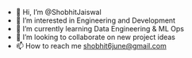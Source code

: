 - 👋 Hi, I’m @ShobhitJaiswal
- 👀 I’m interested in Engineering and Development 
- 🌱 I’m currently learning Data Engineering & ML Ops
- 💞️ I’m looking to collaborate on new project ideas
- 📫 How to reach me shobhit6june@gmail.com

<!---
ShobhitJaiswal/ShobhitJaiswal is a ✨ special ✨ repository because its `README.md` (this file) appears on your GitHub profile.
You can click the Preview link to take a look at your changes.
--->
